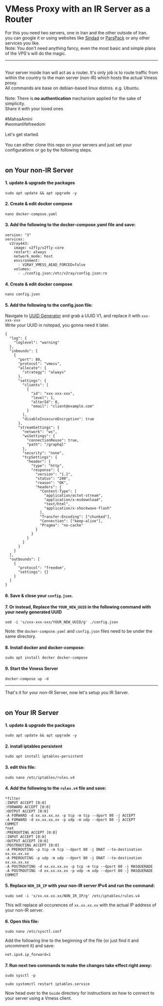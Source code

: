# VMess Proxy with an IR Server as a Router

For this you need two servers, one in Iran and the other outside of Iran.</br>
you can google it or using websites like [Sindad](https://sindad.com/) or [ParsPack](https://parspack.com/) or any other services you like.</br>
Note: You don't need anything fancy, even the most basic and simple plans of the VPS's will do the magic.
<hr>
</br>
Your server inside Iran will act as a router. It's only job is to route traffic from within the country to the main server (non-IR) which hosts the actual Vmess proxy. </br>
All commands are base on debian-based linux distros. e.g. Ubuntu.</br></br>
Note: There is <strong>no authentication</strong> mechanism applied for the sake of simplicity. </br>
Share it with your loved ones</br></br>
<bold>#MahsaAmini</bold></br>
<bold>#womanlifefreedom</bold></br></br>
Let's get started.</br></br>
You can either clone this repo on your servers and just set your configurations or go by the following steps.</br></br>

## on Your non-IR Server</br>

#### 1. update & upgrade the packages </br>
```shell script
sudo apt update && apt upgrade -y
``` 
#### 2. Create & edit docker compose </br>
```shell script
nano docker-compose.yaml
```
#### 3. Add the following to the docker-compose.yaml file and save: </br>
```shell script
version: "3"
services:
  v2ray443:
    image: v2fly/v2fly-core
    restart: always
    network_mode: host
    environment:
      - V2RAY_VMESS_AEAD_FORCED=false
    volumes:
      - ./config.json:/etc/v2ray/config.json:ro
```
#### 4.  Create & edit docker compose </br>
```shell script
nano config.json
```
#### 5. Add the following to the config.json file: </br>
Navigate to [UUID Generator](https://www.uuidgenerator.net/version1) and grab a UUID V1, and replace it with `xxx-xxx-xxx` </br>
Write your UUID in notepad, you gonna need it later.</br>
```shell script
{
  "log": {
    "loglevel": "warning"
  },
  "inbounds": [
    {
      "port": 80,
      "protocol": "vmess",
      "allocate": {
        "strategy": "always"
      },
      "settings": {
        "clients": [
          {
            "id": "xxx-xxx-xxx",
            "level": 1,
            "alterId": 0,
            "email": "client@example.com"
          }
        ],
        "disableInsecureEncryption": true
      },
      "streamSettings": {
        "network": "ws",
        "wsSettings": {
          "connectionReuse": true,
          "path": "/graphql"
        },
        "security": "none",
        "tcpSettings": {
          "header": {
            "type": "http",
            "response": {
              "version": "1.1",
              "status": "200",
              "reason": "OK",
              "headers": {
                "Content-Type": [
                  "application/octet-stream",
                  "application/x-msdownload",
                  "text/html",
                  "application/x-shockwave-flash"
                ],
                "Transfer-Encoding": ["chunked"],
                "Connection": ["keep-alive"],
                "Pragma": "no-cache"
              }
            }
          }
        }
      }
    }
  ],
  "outbounds": [
    {
      "protocol": "freedom",
      "settings": {}
    }
  ]
}
```
#### 6. Save & close your `config.json`.</br>
#### 7. Or instead, Replace the `YOUR_NEW_UUID` in the following command with your newly generated UUID</br>
```shell script
sed -i 's/xxx-xxx-xxx/YOUR_NEW_UUID/g' ./config.json
```
Note: the `docker-compose.yaml` and `config.json` files need to be under the same directory.</br>
#### 8. Install docker and docker-compose: </br>
```shell script
sudo apt install docker docker-compose
```
#### 9. Start the Vmess Server
```shell script
docker-compose up -d
```
<hr>
That's it for your non-IR Server, now let's setup you IR Server.</br></br>

## on Your IR Server</br>

#### 1. update & upgrade the packages </br>
```shell script
sudo apt update && apt upgrade -y
``` 
#### 2. install iptables persistent </br>
```shell script
sudo apt install iptables-persistent
``` 
#### 3. edit this file: </br>
```shell script
sudo nano /etc/iptables/rules.v4
``` 
#### 4. Add the following to the `rules.v4` file and save:</br>
```shell script
*filter
:INPUT ACCEPT [0:0]
:FORWARD ACCEPT [0:0]
:OUTPUT ACCEPT [0:0]
-A FORWARD -d xx.xx.xx.xx -p tcp -m tcp --dport 80 -j ACCEPT
-A FORWARD -d xx.xx.xx.xx -p udp -m udp --dport 80 -j ACCEPT
COMMIT
*nat
:PREROUTING ACCEPT [0:0]
:INPUT ACCEPT [0:0]
:OUTPUT ACCEPT [0:0]
:POSTROUTING ACCEPT [0:0]
-A PREROUTING -p tcp -m tcp --dport 80 -j DNAT --to-destination xx.xx.xx.xx
-A PREROUTING -p udp -m udp --dport 80 -j DNAT --to-destination xx.xx.xx.xx
-A POSTROUTING -d xx.xx.xx.xx -p tcp -m tcp --dport 80 -j MASQUERADE
-A POSTROUTING -d xx.xx.xx.xx -p udp -m udp --dport 80 -j MASQUERADE
COMMIT
``` 
#### 5. Replace `NON_IR_IP` with your non-IR server IPv4 and run the command:</br>
```shell script
sudo sed -i 's/xx.xx.xx.xx/NON_IR_IP/g' /etc/iptables/rules.v4
```
This will replace all occurences of `xx.xx.xx.xx` with the actual IP address of your non-IR server.</br>
#### 6. Open this file:</br>
```shell script
sudo nano /etc/sysctl.conf
```
Add the following line to the beginning of the file (or just find it and uncomment it) and save:</br>
```shell script
net.ipv4.ip_forward=1
```
#### 7. Run next two commands to make the changes take effect right away:</br>
```shell script
sudo sysctl -p
```
```shell script
sudo systemctl restart iptables.service
```
Now head over to the `Guide` directory for instructions on how to connect to your server using a Vmess client.
